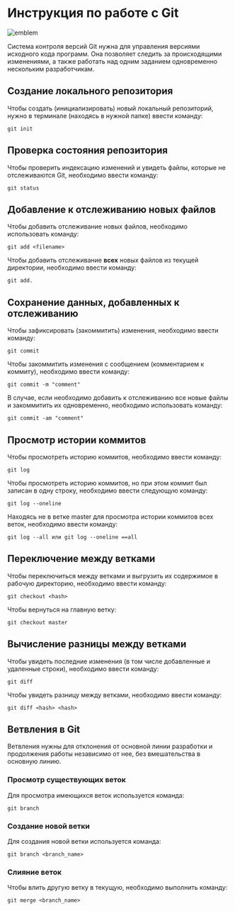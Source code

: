 # **Инструкция по работе с Git**

![emblem](DSC_0371.JPG)

Cистема контроля версий Git нужна для управления версиями исходного кода программ. Она позволяет следить за происходящими изменениями, а также работать над одним заданием одновременно нескольким разработчикам.

## Создание локального репозитория

Чтобы создать (инициализировать) новый локальный репозиторий, нужно в терминале (находясь в нужной папке) ввести команду:

    git init

## Проверка состояния репозитория

Чтобы проверить индексацию изменений и увидеть файлы, которые не отслеживаются Git, необходимо ввести команду:

    git status

## Добавление к отслеживанию новых файлов

Чтобы добавить отслеживание новых файлов, необходимо использовать команду:

    git add <filename>

Чтобы добавить отслеживание **всех** новых файлов из текущей директории, необходимо ввести команду:

    git add.

## Сохранение данных, добавленных к отслеживанию

Чтобы зафиксировать (закоммитить) изменения, необходимо ввести команду:

    git commit

Чтобы закоммитить изменения с сообщением (комментарием к коммиту), необходимо ввести команду:

    git commit -m "comment"

В случае, если необходимо добавить к отслеживанию все новые файлы и закоммитить их одновременно, необходимо использовать команду:

    git commit -am "comment"

## Просмотр истории коммитов

Чтобы просмотреть историю коммитов, необходимо ввести команду:

    git log

Чтобы просмотреть историю коммитов, но при этом коммит был записан в одну строку, необходимо ввести следующую команду:

    git log --oneline

Находясь не в ветке master для просмотра истории коммитов всех веток, необходимо ввести команду:

    git log --all или git log --oneline ==all

## Переключение между ветками

Чтобы переключиться между ветками и выгрузить их содержимое в рабочую директорию, необходимо ввести команду:

    git checkout <hash>

Чтобы вернуться на главную ветку:

    git checkout master

## Вычисление разницы между ветками

Чтобы увидеть последние изменения (в том числе добавленные и удаленные строки), необходимо ввести команду:

    git diff

Чтобы увидеть разницу между ветками, необходимо ввести команду:

    git diff <hash> <hash>

## Ветвления в Git

Ветвления нужны для отклонения от основной линии разработки и продолжения работы независимо от нее, без вмешательства в основную линию.

### Просмотр существующих веток

Для просмотра имеющихся веток используется команда:

    git branch

### Создание новой ветки

Для создания новой ветки используется команда:

    git branch <branch_name>
    
### Слияние веток

Чтобы влить другую ветку в текущую, необходимо выполнить команду:

    git merge <branch_name>
